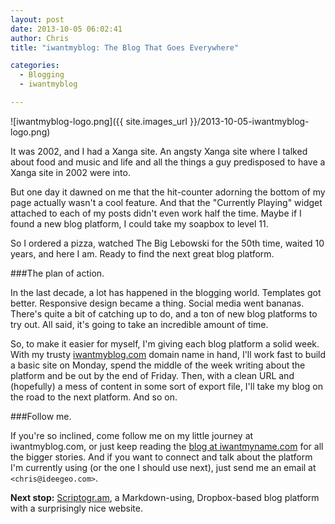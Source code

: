 ```yaml
---
layout: post
date: 2013-10-05 06:02:41
author: Chris
title: "iwantmyblog: The Blog That Goes Everywhere"

categories:
  - Blogging
  - iwantmyblog

---
```


![iwantmyblog-logo.png]({{ site.images_url }}/2013-10-05-iwantmyblog-logo.png)

<!-- excerpt -->

It was 2002, and I had a Xanga site. An angsty Xanga site where I talked about food and music and life and all the things a guy predisposed to have a Xanga site in 2002 were into. 

But one day it dawned on me that the hit-counter adorning the bottom of my page actually wasn't a cool feature. And that the "Currently Playing" widget attached to each of my posts didn't even work half the time. Maybe if I found a new blog platform, I could take my soapbox to level 11. 

So I ordered a pizza, watched The Big Lebowski for the 50th time, waited 10 years, and here I am. Ready to find the next great blog platform.

<!-- /excerpt -->

###The plan of action.

In the last decade, a lot has happened in the blogging world. Templates got better. Responsive design became a thing. Social media went bananas. There's quite a bit of catching up to do, and a ton of new blog platforms to try out. All said, it's going to take an incredible amount of time.

So, to make it easier for myself, I'm giving each blog platform a solid week. With my trusty [iwantmyblog.com](http://iwantmyblog.com) domain name in hand, I'll work fast to build a basic site on Monday, spend the middle of the week writing about the platform and be out by the end of Friday. Then, with a clean URL and (hopefully) a mess of content in some sort of export file, I'll take my blog on the road to the next platform. And so on. 

###Follow me. 

If you're so inclined, come follow me on my little journey at iwantmyblog.com, or just keep reading the [blog at iwantmyname.com](https://iwantmyname.com/blog/) for all the bigger stories. And if you want to connect and talk about the platform I'm currently using (or the one I should use next), just send me an email at `<chris@ideegeo.com>`. 

**Next stop:** [Scriptogr.am](http://scriptogr.am/), a Markdown-using, Dropbox-based blog platform with a surprisingly nice website.
